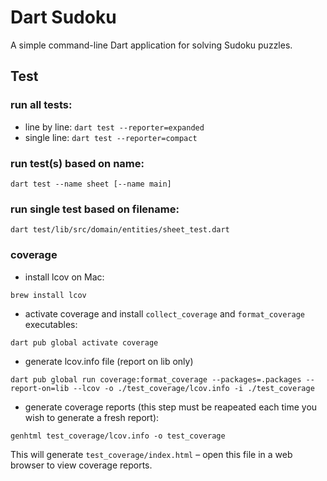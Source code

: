 # Dart Sudoku

A simple command-line Dart application for solving Sudoku puzzles.

## Test

### run all tests:
- line by line:
`dart test --reporter=expanded`
- single line:
`dart test --reporter=compact`

### run test(s) based on name:
`dart test --name sheet [--name main]`

### run single test based on filename:
`dart test/lib/src/domain/entities/sheet_test.dart`

### coverage
- install lcov on Mac:

`brew install lcov`

- activate coverage and install `collect_coverage` and `format_coverage` executables:

`dart pub global activate coverage`

- generate lcov.info file (report on lib only)

`dart pub global run coverage:format_coverage --packages=.packages --report-on=lib --lcov -o ./test_coverage/lcov.info -i ./test_coverage`

- generate coverage reports (this step must be reapeated each time
you wish to generate a fresh report):

`genhtml test_coverage/lcov.info -o test_coverage`

This will generate `test_coverage/index.html` – open this file in a web browser to view coverage reports.
